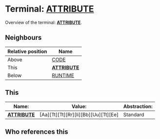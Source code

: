 # Terminal: **[ATTRIBUTE](./ATTRIBUTE.md)**

Overview of the terminal: **[ATTRIBUTE](./ATTRIBUTE.md)**.



## **Neighbours**

| Relative position | Name                                          |
| ----------------- | --------------------------------------------- |
| Above             | [CODE](./CODE.md) |
| This              | **[ATTRIBUTE](./ATTRIBUTE.md)** |
| Below             | [RUNTIME](./RUNTIME.md) |



## **This**

| Name:                                       | Value:          | Abstraction:    |
| ------------------------------------------- | --------------- | --------------- |
| **[ATTRIBUTE](./ATTRIBUTE.md)** | [Aa][Tt][Tt][Rr][Ii][Bb][Uu][Tt][Ee] | Standard |



## **Who references this**



